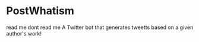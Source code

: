 # PostWhatism
read me dont read me
A Twitter bot that generates tweetts based on a given author's work!
